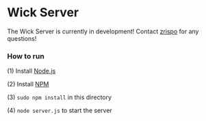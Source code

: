 # Wick Server

The Wick Server is currently in development! Contact [zrispo](https://twitter.com/zrispo) for any questions!

### How to run

(1) Install [Node.js](https://nodejs.org/en/)

(2) Install [NPM](https://www.npmjs.com/)

(3) `sudo npm install` in this directory

(4) `node server.js` to start the server
